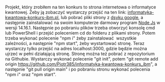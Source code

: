Projekt, który zrobiłem na ten konkurs to strona internetowa o informatyce kwantowej. Żeby ją zobaczyć wystarczy przejść na ten link: [informatyka-kwantowa-konkurs-ibm.pl](https://informatyka-kwantowa-konkurs-ibm.pl), lub pobrać pliki strony z [dsyku google](https://drive.google.com/drive/folders/11AmAF4Ev7q7o9ejkKqeKH6dmglWJMmQu?usp=sharing), a następnie zainstalować na swoim komputerze darmowy program [Node Js](https://nodejs.org/en/download/) w wersji 14.16.1. Następnie po pobraniu plików trzeba otworzyć konsolę cmd lub PowerShell i przejść poleceniem cd do folderu z plikami strony. Potem trzeba wykonać polecenie "npm i" żeby zainstalować  wszystkie zależności, a następnie "npm start", żeby wystartować stronę. Teraz wystarczy tylko przejść na adres localhost:3000, gdzie będzie można ujrzeć w pełni działającą stronę. Stronę można też pobrać z repozytorium na Githubie. Wystarczy wykonać polecenie "git init", potem "git remote add origin <https://github.com/Piotr385/informatyka-kwantowa-konkurs_ibm>", a następnie "git pull origin main" i po pobraniu stronu wykonać polecenia "npm i" oraz "npm start".
